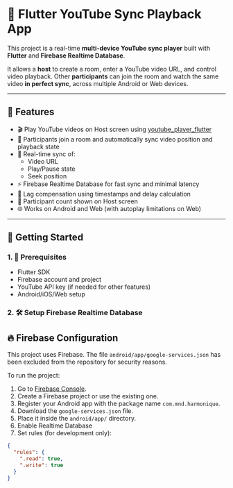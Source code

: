 # 🔗 Flutter YouTube Sync Playback App

This project is a real-time **multi-device YouTube sync player** built with **Flutter** and **Firebase Realtime Database**.

It allows a **host** to create a room, enter a YouTube video URL, and control video playback. Other **participants** can join the room and watch the same video **in perfect sync**, across multiple Android or Web devices.

---

## 📱 Features

- 🎬 Play YouTube videos on Host screen using [youtube_player_flutter](https://pub.dev/packages/youtube_player_flutter)
- 🔁 Participants join a room and automatically sync video position and playback state
- 🔄 Real-time sync of:
  - Video URL
  - Play/Pause state
  - Seek position
- ⚡ Firebase Realtime Database for fast sync and minimal latency
- 🧠 Lag compensation using timestamps and delay calculation
- 👥 Participant count shown on Host screen
- 🌐 Works on Android and Web (with autoplay limitations on Web)

---

## 🚀 Getting Started

### 1. 🔧 Prerequisites

- Flutter SDK
- Firebase account and project
- YouTube API key (if needed for other features)
- Android/iOS/Web setup

### 2. 🛠 Setup Firebase Realtime Database

## 🔥 Firebase Configuration

This project uses Firebase. The file `android/app/google-services.json` has been excluded from the repository for security reasons.

To run the project:

1. Go to [Firebase Console](https://console.firebase.google.com/).
2. Create a Firebase project or use the existing one.
3. Register your Android app with the package name `com.mnd.harmonique`.
4. Download the `google-services.json` file.
5. Place it inside the `android/app/` directory.
6. Enable Realtime Database
7. Set rules (for development only):

```json
{
  "rules": {
    ".read": true,
    ".write": true
  }
}
